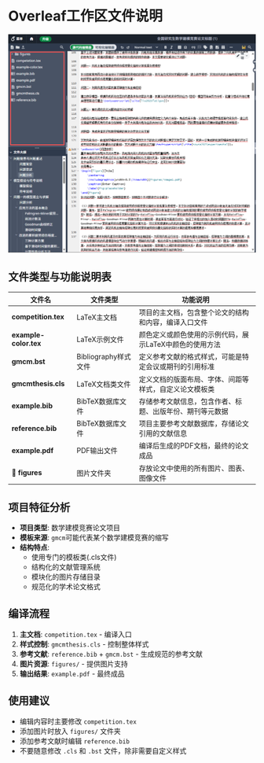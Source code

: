 # Overleaf工作区文件说明

![工作区图片](md_img/Overleaf工作区文件说明.png)


## 文件类型与功能说明表

| 文件名 | 文件类型 | 功能说明 |
|--------|----------|----------|
| **competition.tex** | LaTeX主文档 | 项目的主文档，包含整个论文的结构和内容，编译入口文件 | 
| **example-color.tex** | LaTeX示例文件 | 颜色定义或颜色使用的示例代码，展示LaTeX中颜色的使用方法 |
| **gmcm.bst** | Bibliography样式文件 | 定义参考文献的格式样式，可能是特定会议或期刊的引用标准 | 
| **gmcmthesis.cls** | LaTeX文档类文件 | 定义文档的版面布局、字体、间距等样式，自定义论文模板类 | 
| **example.bib** | BibTeX数据库文件 | 存储参考文献信息，包含作者、标题、出版年份、期刊等元数据 | 
| **reference.bib** | BibTeX数据库文件 | 项目主要参考文献数据库，存储论文引用的文献信息 | 
| **example.pdf** | PDF输出文件 | 编译后生成的PDF文档，最终的论文成品 | 
| **📁 figures** | 图片文件夹 | 存放论文中使用的所有图片、图表、图像文件 | 

## 项目特征分析

- **项目类型**: 数学建模竞赛论文项目
- **模板来源**: `gmcm`可能代表某个数学建模竞赛的缩写
- **结构特点**: 
  - 使用专门的模板类(.cls文件)
  - 结构化的文献管理系统
  - 模块化的图片存储目录
  - 规范化的学术论文格式

## 编译流程

1. **主文档**: `competition.tex` - 编译入口
2. **样式控制**: `gmcmthesis.cls` - 控制整体样式
3. **参考文献**: `reference.bib` + `gmcm.bst` - 生成规范的参考文献
4. **图片资源**: `figures/` - 提供图片支持
5. **输出结果**: `example.pdf` - 最终成品

## 使用建议

- 编辑内容时主要修改 `competition.tex`
- 添加图片时放入 `figures/` 文件夹
- 添加参考文献时编辑 `reference.bib`
- 不要随意修改 `.cls` 和 `.bst` 文件，除非需要自定义样式 
